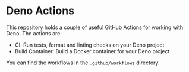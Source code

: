 # Deno Actions

This repository holds a couple of useful GitHub Actions for working with Deno.
The actions are:
- CI: Run tests, format and linting checks on your Deno project
- Build Container: Build a Docker container for your Deno project

You can find the workflows in the `.github/workflows` directory.
